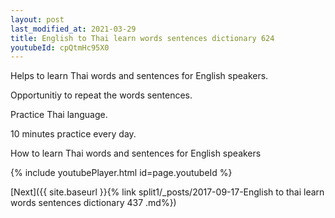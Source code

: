 ```yaml
---
layout: post
last_modified_at: 2021-03-29
title: English to Thai learn words sentences dictionary 624 
youtubeId: cpQtmHc95X0
---
```

 
 
Helps to learn Thai words and sentences for English speakers.

Opportunitiy to repeat the words sentences. 

Practice Thai language. 
 
10 minutes practice every day. 
 
How to learn Thai words and sentences for English speakers 
 
{% include youtubePlayer.html id=page.youtubeId %}
 
 
[Next]({{ site.baseurl }}{% link  split1/_posts/2017-09-17-English to thai learn words sentences dictionary 437 .md%})
 
